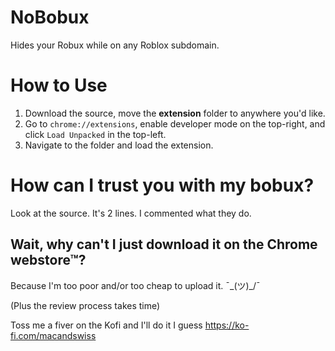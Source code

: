 # NoBobux
 Hides your Robux while on any Roblox subdomain.

# How to Use
1. Download the source, move the **extension** folder to anywhere you'd like.
2. Go to `chrome://extensions`, enable developer mode on the top-right, and click `Load Unpacked` in the top-left.
3. Navigate to the folder and load the extension.

# How can I trust you with my bobux?
Look at the source. It's 2 lines. I commented what they do.

## Wait, why can't I just download it on the Chrome webstore™?

Because I'm too poor and/or too cheap to upload it. ¯\_(ツ)_/¯

(Plus the review process takes time)

Toss me a fiver on the Kofi and I'll do it I guess https://ko-fi.com/macandswiss
